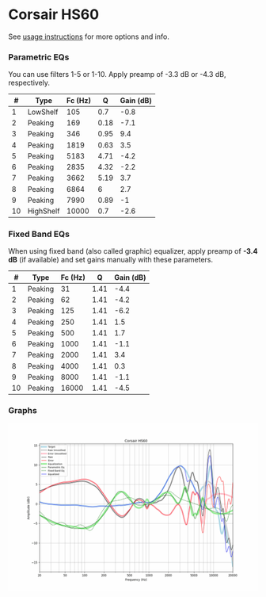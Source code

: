 # Corsair HS60
See [usage instructions](https://github.com/jaakkopasanen/AutoEq#usage) for more options and info.

### Parametric EQs
You can use filters 1-5 or 1-10. Apply preamp of -3.3 dB or -4.3 dB, respectively.

|   # | Type      |   Fc (Hz) |    Q |   Gain (dB) |
|-----|-----------|-----------|------|-------------|
|   1 | LowShelf  |       105 | 0.7  |        -0.8 |
|   2 | Peaking   |       169 | 0.18 |        -7.1 |
|   3 | Peaking   |       346 | 0.95 |         9.4 |
|   4 | Peaking   |      1819 | 0.63 |         3.5 |
|   5 | Peaking   |      5183 | 4.71 |        -4.2 |
|   6 | Peaking   |      2835 | 4.32 |        -2.2 |
|   7 | Peaking   |      3662 | 5.19 |         3.7 |
|   8 | Peaking   |      6864 | 6    |         2.7 |
|   9 | Peaking   |      7990 | 0.89 |        -1   |
|  10 | HighShelf |     10000 | 0.7  |        -2.6 |

### Fixed Band EQs
When using fixed band (also called graphic) equalizer, apply preamp of **-3.4 dB** (if available) and set gains manually with these parameters.

|   # | Type    |   Fc (Hz) |    Q |   Gain (dB) |
|-----|---------|-----------|------|-------------|
|   1 | Peaking |        31 | 1.41 |        -4.4 |
|   2 | Peaking |        62 | 1.41 |        -4.2 |
|   3 | Peaking |       125 | 1.41 |        -6.2 |
|   4 | Peaking |       250 | 1.41 |         1.5 |
|   5 | Peaking |       500 | 1.41 |         1.7 |
|   6 | Peaking |      1000 | 1.41 |        -1.1 |
|   7 | Peaking |      2000 | 1.41 |         3.4 |
|   8 | Peaking |      4000 | 1.41 |         0.3 |
|   9 | Peaking |      8000 | 1.41 |        -1.1 |
|  10 | Peaking |     16000 | 1.41 |        -4.5 |

### Graphs
![](./Corsair%20HS60.png)
